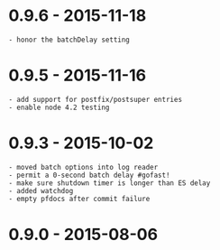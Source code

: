 
# 0.9.6 - 2015-11-18

    - honor the batchDelay setting

# 0.9.5 - 2015-11-16

    - add support for postfix/postsuper entries
    - enable node 4.2 testing

# 0.9.3 - 2015-10-02

    - moved batch options into log reader
    - permit a 0-second batch delay #gofast!
    - make sure shutdown timer is longer than ES delay
    - added watchdog
    - empty pfdocs after commit failure

# 0.9.0 - 2015-08-06

